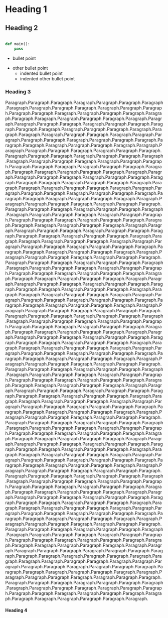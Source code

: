 # Heading 1
## Heading 2

```python
	
def main():
	pass

```

* bullet point
- other bullet point
	* indented bullet point
	- indented other bullet point

### Heading 3
Paragraph.Paragraph.Paragraph.Paragraph.Paragraph.Paragraph.Paragraph.Paragraph.Paragraph.Paragraph.Paragraph.Paragraph.Paragraph.Paragraph.Paragraph.Paragraph.Paragraph.Paragraph.Paragraph.Paragraph.Paragraph.Paragraph.Paragraph.Paragraph.Paragraph.Paragraph.Paragraph.Paragraph.Paragraph.Paragraph.Paragraph.Paragraph.Paragraph.Paragraph.Paragraph.Paragraph.Paragraph.Paragraph.Paragraph.Paragraph.Paragraph.Paragraph.Paragraph.Paragraph.Paragraph.Paragraph.Paragraph.Paragraph.Paragraph.Paragraph.Paragraph.Paragraph.Paragraph.Paragraph.Paragraph.Paragraph.Paragraph.Paragraph.Paragraph.Paragraph.Paragraph.Paragraph.Paragraph.Paragraph.Paragraph.Paragraph.Paragraph.Paragraph.Paragraph.Paragraph.Paragraph.Paragraph.Paragraph.Paragraph.Paragraph.Paragraph.Paragraph.Paragraph.Paragraph.Paragraph.Paragraph.Paragraph.Paragraph.Paragraph.Paragraph.Paragraph.Paragraph.Paragraph.Paragraph.Paragraph.Paragraph.Paragraph.Paragraph.Paragraph.Paragraph.Paragraph.Paragraph.Paragraph.Paragraph.Paragraph.Paragraph.Paragraph.Paragraph.Paragraph.Paragraph.Paragraph.Paragraph.Paragraph.Paragraph.Paragraph.Paragraph.Paragraph.Paragraph.Paragraph.Paragraph.Paragraph.Paragraph.Paragraph.Paragraph.Paragraph.Paragraph.Paragraph.Paragraph.Paragraph.Paragraph.Paragraph.Paragraph.Paragraph.Paragraph.Paragraph.Paragraph.Paragraph.Paragraph.Paragraph.Paragraph.Paragraph.Paragraph.Paragraph.Paragraph.Paragraph.Paragraph.Paragraph.Paragraph.Paragraph.Paragraph.Paragraph.Paragraph.Paragraph.Paragraph.Paragraph.Paragraph.Paragraph.Paragraph.Paragraph.Paragraph.Paragraph.Paragraph.Paragraph.Paragraph.Paragraph.Paragraph.Paragraph.Paragraph.Paragraph.Paragraph.Paragraph.Paragraph.Paragraph.Paragraph.Paragraph.Paragraph.Paragraph.Paragraph.Paragraph.Paragraph.Paragraph.Paragraph.Paragraph.Paragraph.Paragraph.Paragraph.Paragraph.Paragraph.Paragraph.Paragraph.Paragraph.Paragraph.Paragraph.Paragraph.Paragraph.Paragraph.Paragraph.Paragraph.Paragraph.Paragraph.Paragraph.Paragraph.Paragraph.Paragraph.Paragraph.Paragraph.Paragraph.Paragraph.Paragraph.Paragraph.Paragraph.Paragraph.Paragraph.Paragraph.Paragraph.Paragraph.Paragraph.Paragraph.Paragraph.Paragraph.Paragraph.Paragraph.Paragraph.Paragraph.Paragraph.Paragraph.Paragraph.Paragraph.Paragraph.Paragraph.Paragraph.Paragraph.Paragraph.Paragraph.Paragraph.Paragraph.Paragraph.Paragraph.Paragraph.Paragraph.Paragraph.Paragraph.Paragraph.Paragraph.Paragraph.Paragraph.Paragraph.Paragraph.Paragraph.Paragraph.Paragraph.Paragraph.Paragraph.Paragraph.Paragraph.Paragraph.Paragraph.Paragraph.Paragraph.Paragraph.Paragraph.Paragraph.Paragraph.Paragraph.Paragraph.Paragraph.Paragraph.Paragraph.Paragraph.Paragraph.Paragraph.Paragraph.Paragraph.Paragraph.Paragraph.Paragraph.Paragraph.Paragraph.Paragraph.Paragraph.Paragraph.Paragraph.Paragraph.Paragraph.Paragraph.Paragraph.Paragraph.Paragraph.Paragraph.Paragraph.Paragraph.Paragraph.Paragraph.Paragraph.Paragraph.Paragraph.Paragraph.Paragraph.Paragraph.Paragraph.Paragraph.Paragraph.Paragraph.Paragraph.Paragraph.Paragraph.Paragraph.Paragraph.Paragraph.Paragraph.Paragraph.Paragraph.Paragraph.Paragraph.Paragraph.Paragraph.Paragraph.Paragraph.Paragraph.Paragraph.Paragraph.Paragraph.Paragraph.Paragraph.Paragraph.Paragraph.Paragraph.Paragraph.Paragraph.Paragraph.Paragraph.Paragraph.Paragraph.Paragraph.Paragraph.Paragraph.Paragraph.Paragraph.Paragraph.Paragraph.Paragraph.Paragraph.Paragraph.Paragraph.Paragraph.Paragraph.Paragraph.Paragraph.Paragraph.Paragraph.Paragraph.Paragraph.Paragraph.Paragraph.Paragraph.Paragraph.Paragraph.Paragraph.Paragraph.Paragraph.Paragraph.Paragraph.Paragraph.Paragraph.Paragraph.Paragraph.Paragraph.Paragraph.Paragraph.Paragraph.Paragraph.Paragraph.Paragraph.Paragraph.Paragraph.Paragraph.Paragraph.Paragraph.Paragraph.Paragraph.Paragraph.Paragraph.Paragraph.Paragraph.Paragraph.Paragraph.Paragraph.Paragraph.Paragraph.Paragraph.Paragraph.Paragraph.Paragraph.Paragraph.Paragraph.Paragraph.Paragraph.Paragraph.Paragraph.Paragraph.Paragraph.Paragraph.Paragraph.Paragraph.Paragraph.Paragraph.Paragraph.Paragraph.Paragraph.Paragraph.Paragraph.Paragraph.Paragraph.Paragraph.Paragraph.Paragraph.Paragraph.Paragraph.Paragraph.Paragraph.Paragraph.Paragraph.Paragraph.Paragraph.Paragraph.Paragraph.Paragraph.Paragraph.Paragraph.Paragraph.Paragraph.Paragraph.Paragraph.Paragraph.Paragraph.Paragraph.Paragraph.Paragraph.Paragraph.Paragraph.Paragraph.Paragraph.Paragraph.Paragraph.Paragraph.Paragraph.Paragraph.Paragraph.Paragraph.Paragraph.Paragraph.Paragraph.Paragraph.Paragraph.Paragraph.Paragraph.Paragraph.Paragraph.Paragraph.Paragraph.Paragraph.Paragraph.Paragraph.Paragraph.Paragraph.Paragraph.Paragraph.Paragraph.Paragraph.Paragraph.Paragraph.Paragraph.Paragraph.Paragraph.Paragraph.Paragraph.Paragraph.Paragraph.Paragraph.Paragraph.Paragraph.Paragraph.Paragraph.Paragraph.Paragraph.Paragraph.Paragraph.Paragraph.Paragraph.Paragraph.Paragraph.Paragraph.Paragraph.Paragraph.Paragraph.Paragraph.Paragraph.Paragraph.Paragraph.Paragraph.Paragraph.Paragraph.Paragraph.Paragraph.Paragraph.Paragraph.Paragraph.Paragraph.Paragraph.Paragraph.Paragraph.Paragraph.Paragraph.Paragraph.Paragraph.Paragraph.Paragraph.Paragraph.Paragraph.Paragraph.Paragraph.Paragraph.Paragraph.Paragraph.Paragraph.Paragraph.Paragraph.Paragraph.Paragraph.Paragraph.Paragraph.Paragraph.Paragraph.Paragraph.Paragraph.Paragraph.Paragraph.Paragraph.Paragraph.Paragraph.Paragraph.Paragraph.Paragraph.Paragraph.Paragraph.Paragraph.Paragraph.Paragraph.Paragraph.Paragraph.Paragraph.Paragraph.Paragraph.Paragraph.Paragraph.Paragraph.Paragraph.Paragraph.Paragraph.Paragraph.Paragraph.Paragraph.Paragraph.Paragraph.Paragraph.Paragraph.Paragraph.Paragraph.Paragraph.Paragraph.Paragraph.Paragraph.Paragraph.Paragraph.Paragraph.Paragraph.Paragraph.Paragraph.Paragraph.Paragraph.Paragraph.Paragraph.Paragraph.Paragraph.Paragraph.Paragraph.Paragraph.Paragraph.Paragraph.Paragraph.Paragraph.Paragraph.Paragraph.Paragraph.Paragraph.Paragraph.Paragraph.Paragraph.Paragraph.Paragraph.Paragraph.Paragraph.Paragraph.Paragraph.Paragraph.Paragraph.Paragraph.Paragraph.Paragraph.Paragraph.Paragraph.Paragraph.Paragraph.Paragraph.Paragraph.Paragraph.Paragraph.Paragraph.Paragraph.Paragraph.Paragraph.Paragraph.Paragraph.Paragraph.Paragraph.Paragraph.Paragraph.Paragraph.Paragraph.Paragraph.Paragraph.Paragraph.Paragraph.Paragraph.Paragraph.Paragraph.Paragraph.Paragraph.Paragraph.Paragraph.Paragraph.Paragraph.Paragraph.Paragraph.Paragraph.Paragraph.Paragraph.Paragraph.Paragraph.Paragraph.Paragraph.Paragraph.Paragraph.


#### Heading 4